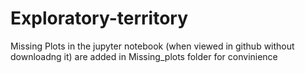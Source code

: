 # Exploratory-territory

Missing Plots in the jupyter notebook (when viewed in github without downloadng it) are added in Missing_plots folder for convinience
